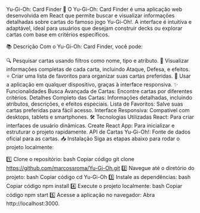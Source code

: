 Yu-Gi-Oh: Card Finder 🎴
O Yu-Gi-Oh: Card Finder é uma aplicação web desenvolvida em React que permite buscar e visualizar informações detalhadas sobre cartas do famoso jogo Yu-Gi-Oh!. A interface é intuitiva e adaptável, ideal para usuários que desejam construir decks ou explorar cartas com base em critérios específicos.

📚 Descrição
Com o Yu-Gi-Oh: Card Finder, você pode:

🔍 Pesquisar cartas usando filtros como nome, tipo e atributo.
📜 Visualizar informações completas de cada carta, incluindo Ataque, Defesa, e efeitos.
⭐ Criar uma lista de favoritos para organizar suas cartas preferidas.
📱 Usar a aplicação em qualquer dispositivo, graças à interface responsiva.
✨ Funcionalidades
Busca Avançada de Cartas: Encontre cartas por diferentes critérios.
Detalhes Completo das Cartas: Informações detalhadas, incluindo atributos, descrições, e efeitos especiais.
Lista de Favoritos: Salve suas cartas preferidas para fácil acesso.
Interface Responsiva: Compatível com desktops, tablets e smartphones.
🛠 Tecnologias Utilizadas
React: Para criar interfaces de usuário dinâmicas.
Create React App: Para inicializar e estruturar o projeto rapidamente.
API de Cartas Yu-Gi-Oh!: Fonte de dados oficial para as cartas.
📥 Instalação
Siga as etapas abaixo para rodar o projeto localmente:

1️⃣ Clone o repositório:
bash
Copiar código
git clone https://github.com/marcossroma/Yu-Gi-Oh.git
2️⃣ Navegue até o diretório do projeto:
bash
Copiar código
cd Yu-Gi-Oh
3️⃣ Instale as dependências:
bash
Copiar código
npm install
4️⃣ Execute o projeto localmente:
bash
Copiar código
npm start
5️⃣ Acesse a aplicação no navegador:
Abra http://localhost:3000.

